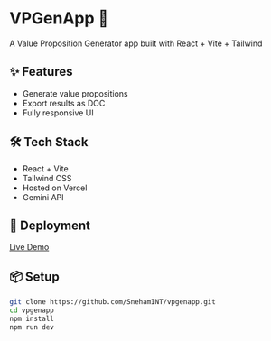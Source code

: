 # VPGenApp 🚀
A Value Proposition Generator app built with React + Vite + Tailwind

## ✨ Features
- Generate value propositions
- Export results as DOC
- Fully responsive UI

## 🛠️ Tech Stack
- React + Vite
- Tailwind CSS
- Hosted on Vercel
- Gemini API

## 🚀 Deployment
[Live Demo](https://vpgenapp.vercel.app/)

## 📦 Setup
```bash
git clone https://github.com/SnehamINT/vpgenapp.git
cd vpgenapp
npm install
npm run dev
